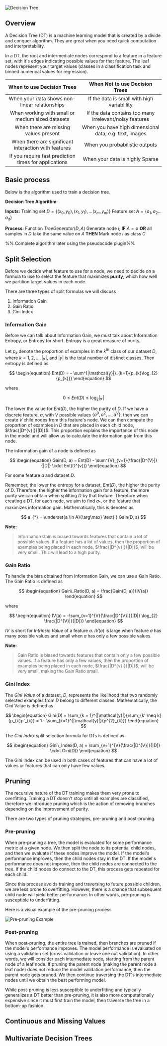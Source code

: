 ![Decision Tree](img/Decision%20Trees/img_01.avif)


## Overview
A Decision Tree (DT) is a machine learning model that is created by a divide and conquer algorithm.  They are great when you need quick computation and interpretability.

In a DT, the root and intermediate nodes correspond to a feature in a feature set, with it's edges indicating possible values for that feature. The leaf nodes represent your target values (classes in a classification task and binned numerical values for regression). 

|              When to use Decision Trees               |             When Not to use Decision Trees              |
| :---------------------------------------------------: | :-----------------------------------------------------: |
|     When your data shows non-linear relationships     |       If the data is small with high variablility       |
|   When working with small or medium sized datasets    | If the data contains too many irrelevant/noisy features |
|         When there are missing values present         | When you have high dimensional data; e.g. text, images  |
| When there are significant interaction with features  |             When you probabilistic outputs              |
| If you require fast prediction times for applications |             When your data is highly Sparse             |

## Basic process
Below is the algorithm used to train a decision tree.

__Decision Tree Algorithm__: 

__Inputs:__
	Training set $D = \{ (x_{0}, y_{0}), (x_{1}, y_{1}), \ldots (x_{m}, y_{m}) \}$ 
	 Feature set $A = \{ a_{1}, a_{2}  \ldots a_{d} \}$
	
__Process:__
	$\text{Function } TreeGenerator(D, A$)
	Generate node $i$;
	__IF__ $A = \emptyset$ __OR__ all samples in $D$ take the same value on $A$ __THEN__
		Mark node $i$ as class $C$

%% Complete algorithm later using the pseudocode plugin%%
## Split Selection
Before we decide what feature to use for a node, we need to decide on a formula to use to select the feature that maximizes __purity__, which how well we partition target values in each node.

There are three types of split formulas we will discuss

1. Information Gain
2. Gain Ratio
3. Gini Index

### Information Gain
Before we can talk about Information Gain, we must talk about Information Entropy, or Entropy for short. Entropy is a great measure of purity.

Let $p_{k}$ denote the proportion of examples in the $k^{\text{th}}$ class of our dataset $D$, where $k = 1, 2, \ldots, |\mathcal{y}|$, and $|y|$ is the total number of distinct classes.  Then entropy is defined as 

$$
\begin{equation}
Ent(D) = - \sum^{|\mathcal{y}|}_{k=1}{p_{k}\log_{2}{p_{k}}}
\end{equation}
$$

where

$$
\begin{equation}
0 \leq Ent(D) \leq \log_{2}{|\mathcal{y}|}
\end{equation}
$$

The lower the value for $Ent(D)$, the higher the purity of $D$.  If we have a discrete feature, $a$, with $V$ possible values $\{ a^{0}, a^{2}, \ldots, a^{V} \}$, then we can create $V$ child nodes from this feature's node.  We can then compute the proportion of examples in $D$ that are placed in each child node, $\frac{|D^{v}|}{|D|}$.  This proportion explains the importance of this node in the model and will allow us to calculate the information gain from this node.

The information gain of a node is defined as

$$
\begin{equation}
Gain(D, a) = Ent(D) - \sum^{V}_{v=1}{\frac{|D^{V}|}{|D|} \cdot Ent(D^{v})}
\end{equation}
$$

For some feature $a$ and dataset $D$.

Remember, the lower the entropy for a dataset, $Ent(D)$, the higher the purity of $D$.  Therefore, the higher the information gain for a feature, the more purity we can obtain when splitting $D$ by that feature. Therefore when creating a DT, for each node, we aim to find $a_{*}$, or the feature that maximizes information gain.  Mathematically, this is denoted as

$$
a_{*} = \underset{a \in A}{\arg\max} \text{ } Gain(D, a)
$$

__Note:__
> Information Gain is biased towards features that contain a lot of possible values.  If a feature has a lot of values, then the proportion of examples being placed in each node, $\frac{|D^{v}|}{|D|}$, will be very small.  This will lead to a high purity.

### Gain Ratio
To handle the bias obtained from Information Gain, we can use a Gain Ratio.  The Gain Ratio is defined as 

$$
\begin{equation}
Gain\_Ratio(D, a) = \frac{Gain(D, a)}{IV(a)}
\end{equation}
$$

where

$$
\begin{equation}
IV(a) = -\sum_{v=1}^{V}{\frac{|D^{V}|}{|D|} \log_{2} \frac{|D^{V}|}{|D|}}
\end{equation}
$$

$IV$ is short for _Intrinsic Value_ of a feature $a$.  $IV(a)$ is large when feature $a$ has many possible values and small when $a$ has only a few possible values.

__Note:__
> Gain Ratio is biased towards features that contain only a few possible values.  If a feature has only a few values, then the proportion of examples being placed in each node, $\frac{|D^{v}|}{|D|}$, will be very small, making the Gain Ratio small.


### Gini Index
The _Gini Value_ of a dataset, $D$, represents the likelihood that two randomly selected examples from $D$ belong to different classes.  Mathematically, the Gini Value is defined as

$$
\begin{equation}
Gini(D) = \sum_{k = 1}^{|\mathcal{y}|}{\sum_{k' \neq k}{p_{k}p'_{k}} = 1 - \sum_{k=1}^{|\mathcal{y}|}{p^{2}_{k}}}
\end{equation}
$$

The _Gini Index_ split selection formula for DTs is defined as

$$
\begin{equation}
Gini\_Index(D, a) = \sum_{v=1}^{V}{\frac{|D^{V}|}{|D|} \cdot Gini(D)}
\end{equation}
$$

The Gini Index can be used in both cases of features that can have a lot of values or features that can only have few values.

## Pruning
The recursive nature of the DT training makes them very prone to overfitting.  Training a DT doesn't stop until all examples are classified, therefore we introduce pruning which is the action of removing branches depending on the improvement of purity.

There are two types of pruning strategies, pre-pruning and post-pruning.

### Pre-pruning
  When pre-pruning a tree, the model is evaluated for some performance metric at a given node. We then split the node to its potential child nodes, and then we evaluate if these nodes improve the model.  If the model's performance improves, then the child nodes stay in the DT.  If the model's performance does not improve, then the child nodes are connected to the tree.   If the child nodes do connect to the DT, this process gets repeated for each child.

Since this process avoids training and traversing to future possible children, we are less prone to overfitting.  However, there is a chance that subsequent child node will yield better performance.  In other words, pre-pruning is susceptible to underfitting.

Here is a visual example of the pre-pruning process

![Pre-pruning Example](img/Decision%20Trees/img_02.png)


### Post-pruning
When post-pruning, the entire tree is trained, then branches are pruned if the model's performance improves.  The model performance is evaluated on using a validation set (cross validation or leave one out validation).  In other words, we will consider each intermediate node, starting from the parent node of a leaf node.  If pruning the parent node (making the parent node a leaf node) does not reduce the model validation performance, then the parent node gets pruned.  We then continue traversing the DT's intermediate nodes until we obtain the best performing model.

While post-pruning is less susceptible to underfitting and typically generalizes a DT better than pre-pruning, it is also more computationally expensive since it must first train the model, then traverse the tree in a bottom-up fashion.

## Continuous and Missing Values
## Multivariate Decision Trees
